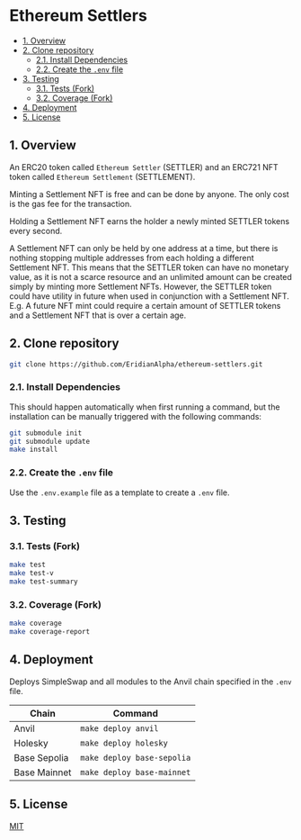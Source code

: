 # Ethereum Settlers

- [1. Overview](#1-overview)
- [2. Clone repository](#2-clone-repository)
  - [2.1. Install Dependencies](#21-install-dependencies)
  - [2.2. Create the `.env` file](#22-create-the-env-file)
- [3. Testing](#3-testing)
  - [3.1. Tests (Fork)](#31-tests-fork)
  - [3.2. Coverage (Fork)](#32-coverage-fork)
- [4. Deployment](#4-deployment)
- [5. License](#5-license)

## 1. Overview

An ERC20 token called `Ethereum Settler` (SETTLER) and an ERC721 NFT token called `Ethereum Settlement` (SETTLEMENT).

Minting a Settlement NFT is free and can be done by anyone. The only cost is the gas fee for the transaction.

Holding a Settlement NFT earns the holder a newly minted SETTLER tokens every second.

A Settlement NFT can only be held by one address at a time, but there is nothing stopping multiple addresses from each holding a different Settlement NFT. This means that the SETTLER token can have no monetary value, as it is not a scarce resource and an unlimited amount can be created simply by minting more Settlement NFTs. However, the SETTLER token could have utility in future when used in conjunction with a Settlement NFT. E.g. A future NFT mint could require a certain amount of SETTLER tokens and a Settlement NFT that is over a certain age.

## 2. Clone repository

```bash
git clone https://github.com/EridianAlpha/ethereum-settlers.git
```

### 2.1. Install Dependencies

This should happen automatically when first running a command, but the installation can be manually triggered with the following commands:

```bash
git submodule init
git submodule update
make install
```

### 2.2. Create the `.env` file

Use the `.env.example` file as a template to create a `.env` file.

## 3. Testing

### 3.1. Tests (Fork)

```bash
make test
make test-v
make test-summary
```

### 3.2. Coverage (Fork)

```bash
make coverage
make coverage-report
```

## 4. Deployment

Deploys SimpleSwap and all modules to the Anvil chain specified in the `.env` file.

| Chain        | Command                    |
| ------------ | -------------------------- |
| Anvil        | `make deploy anvil`        |
| Holesky      | `make deploy holesky`      |
| Base Sepolia | `make deploy base-sepolia` |
| Base Mainnet | `make deploy base-mainnet` |

## 5. License

[MIT](https://choosealicense.com/licenses/mit/)
